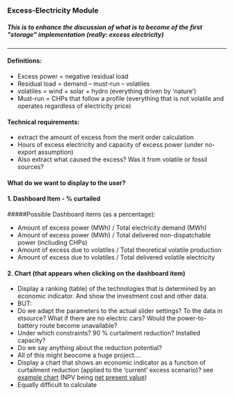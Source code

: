 ### Excess-Electricity Module
##### This is to enhance the discussion of what is to become of the first "storage" implementation (really: excess electricity)
________
#### Definitions: 
* Excess power = negative residual load
* Residual load = demand – must-run – volatiles
* volatiles = wind + solar + hydro (everything driven by ‘nature’)
* Must-run = CHPs that follow a profile (everything that is not volatile and operates regardless of electricity price) 

#### Technical requirements:
* extract the amount of excess from the merit order calculation 
 * Hours of excess electricity and capacity of excess power (under no-export assumption)
 * Also extract what caused the excess? Was it from volatile or fossil sources?

#### What do we want to display to the user?
#### 1. Dashboard Item - % curtailed
#####Possible Dashboard items (as a percentage): 
* Amount of excess power (MWh) / Total electricity demand (MWh)
* Amount of excess power (MWh) / Total delivered non-dispatchable power (incliuding CHPs)
* Amount of excess due to volatiles / Total theoretical volatile production
* Amount of excess due to volatiles / Total delivered volatile electricity

#### 2. Chart (that appears when clicking on the dashboard item)
* Display a ranking (table) of the technologies that is determined by an economic indicator. And show the investment cost and other data. 
 * BUT: 
 * Do we adapt the parameters to the actual slider settings? To the data in etsource? What if there are no electric cars? Would the power-to-battery route become unavailable? 
 * Under which constraints? 90 % curtailment reduction? Installed capacity? 
 * Do we say anything about the reduction potential? 
 * All of this might beocome a huge project....
* Display a chart that shows an economic indicator as a function of curtailment reduction (applied to the ‘current’ excess scenario)? see [example chart](http://cl.ly/image/2I0Y2E0k2i1r) (NPV being [net present value](http://cl.ly/image/1n0y3F2z1r3j))
 * Equally difficult to calculate
